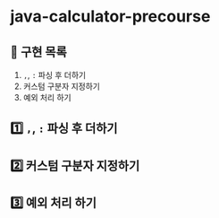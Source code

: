 # java-calculator-precourse

## 📄 구현 목록

1. `,`, `:` 파싱 후 더하기
2. 커스텀 구분자 지정하기
3. 예외 처리 하기

## 1️⃣ `,`, `:` 파싱 후 더하기

## 2️⃣ 커스텀 구분자 지정하기

## 3️⃣ 예외 처리 하기